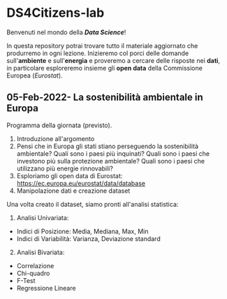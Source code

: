 # DS4Citizens-lab
Benvenuti nel mondo della **_Data Science_**! 

In questa repository potrai trovare tutto il materiale aggiornato che produrremo in ogni lezione.
Inizieremo col porci delle domande sull'**ambiente** e sull'**energia** e proveremo a cercare delle risposte nei **dati**, in particolare esploreremo insieme gli **open data** della Commissione Europea (_Eurostat_).

## 05-Feb-2022- La sostenibilità ambientale in Europa

Programma della giornata (previsto).

1. Introduzione all'argomento
2. Pensi che in Europa gli stati stiano perseguendo la sostenibilità ambientale? Quali sono i paesi più inquinati? Quali sono i paesi che investono più sulla protezione ambientale? Quali sono i paesi che utilizzano più energie rinnovabili?
3. Esploriamo gli open data di Eurostat: https://ec.europa.eu/eurostat/data/database
4. Manipolazione dati e creazione dataset

Una volta creato il dataset, siamo pronti all'analisi statistica:

1. Analisi Univariata: 
- Indici di Posizione: Media, Mediana, Max, Min
- Indici di Variabilità: Varianza, Deviazione standard

2. Analisi Bivariata:
- Correlazione
- Chi-quadro
- F-Test
- Regressione Lineare
